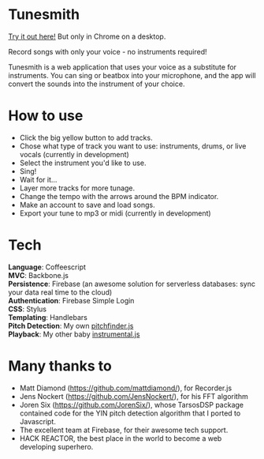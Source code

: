 Tunesmith
=========

[Try it out here!](http://tunesmith.azurewebsites.net/ "Tunesmith")  But only in Chrome on a desktop.

Record songs with only your voice - no instruments required!

Tunesmith is a web application that uses your voice as a substitute for instruments.  You can sing or beatbox into your microphone, and the app will convert the sounds into the instrument of your choice.  

How to use
==========
* Click the big yellow button to add tracks.
* Chose what type of track you want to use: instruments, drums, or live vocals (currently in development)
* Select the instrument you'd like to use.
* Sing!
* Wait for it...
* Layer more tracks for more tunage.
* Change the tempo with the arrows around the BPM indicator.
* Make an account to save and load songs.
* Export your tune to mp3 or midi (currently in development)

Tech
=======
<strong>Language</strong>: Coffeescript  
<strong>MVC</strong>: Backbone.js  
<strong>Persistence</strong>: Firebase (an awesome solution for serverless databases: sync your data real time to the cloud)  
<strong>Authentication</strong>: Firebase Simple Login  
<strong>CSS</strong>: Stylus  
<strong>Templating</strong>: Handlebars  
<strong>Pitch Detection</strong>: My own [pitchfinder.js](https://github.com/peterkhayes/pitchfinder.js "pitchfinder.js")  
<strong>Playback</strong>: My other baby [instrumental.js](https://github.com/peterkhayes/instrumental.js "instrumental.js")

Many thanks to
==============
* Matt Diamond (https://github.com/mattdiamond/), for Recorder.js
* Jens Nockert (https://github.com/JensNockert/), for his FFT algorithm
* Joren Six (https://github.com/JorenSix/), whose TarsosDSP package contained code for the YIN pitch detection algorithm that I ported to Javascript. 
* The excellent team at Firebase, for their awesome tech support.
* HACK REACTOR, the best place in the world to become a web developing superhero.
